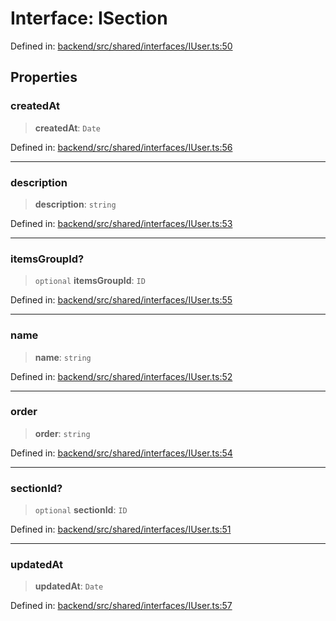 # Interface: ISection

Defined in: [backend/src/shared/interfaces/IUser.ts:50](https://github.com/continuousactivelearning/cal/blob/5ae0447098795fdcf3a415f0360ebe51565b6949/backend/src/shared/interfaces/IUser.ts#L50)

## Properties

### createdAt

> **createdAt**: `Date`

Defined in: [backend/src/shared/interfaces/IUser.ts:56](https://github.com/continuousactivelearning/cal/blob/5ae0447098795fdcf3a415f0360ebe51565b6949/backend/src/shared/interfaces/IUser.ts#L56)

***

### description

> **description**: `string`

Defined in: [backend/src/shared/interfaces/IUser.ts:53](https://github.com/continuousactivelearning/cal/blob/5ae0447098795fdcf3a415f0360ebe51565b6949/backend/src/shared/interfaces/IUser.ts#L53)

***

### itemsGroupId?

> `optional` **itemsGroupId**: `ID`

Defined in: [backend/src/shared/interfaces/IUser.ts:55](https://github.com/continuousactivelearning/cal/blob/5ae0447098795fdcf3a415f0360ebe51565b6949/backend/src/shared/interfaces/IUser.ts#L55)

***

### name

> **name**: `string`

Defined in: [backend/src/shared/interfaces/IUser.ts:52](https://github.com/continuousactivelearning/cal/blob/5ae0447098795fdcf3a415f0360ebe51565b6949/backend/src/shared/interfaces/IUser.ts#L52)

***

### order

> **order**: `string`

Defined in: [backend/src/shared/interfaces/IUser.ts:54](https://github.com/continuousactivelearning/cal/blob/5ae0447098795fdcf3a415f0360ebe51565b6949/backend/src/shared/interfaces/IUser.ts#L54)

***

### sectionId?

> `optional` **sectionId**: `ID`

Defined in: [backend/src/shared/interfaces/IUser.ts:51](https://github.com/continuousactivelearning/cal/blob/5ae0447098795fdcf3a415f0360ebe51565b6949/backend/src/shared/interfaces/IUser.ts#L51)

***

### updatedAt

> **updatedAt**: `Date`

Defined in: [backend/src/shared/interfaces/IUser.ts:57](https://github.com/continuousactivelearning/cal/blob/5ae0447098795fdcf3a415f0360ebe51565b6949/backend/src/shared/interfaces/IUser.ts#L57)
